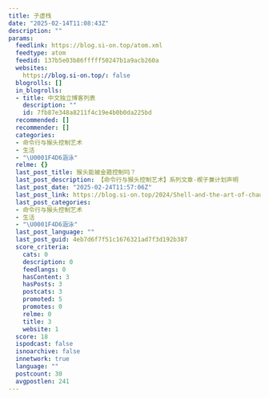 ```yaml
---
title: 子虚栈
date: "2025-02-14T11:08:43Z"
description: ""
params:
  feedlink: https://blog.si-on.top/atom.xml
  feedtype: atom
  feedid: 137b5e03b86fffff50247b1a9acb260a
  websites:
    https://blog.si-on.top/: false
  blogrolls: []
  in_blogrolls:
  - title: 中文独立博客列表
    description: ""
    id: 7fb87e348a8211f4c19e4b0b0da225bd
  recommended: []
  recommender: []
  categories:
  - 命令行与猴头控制艺术
  - 生活
  - "\U0001F4D6涵泳"
  relme: {}
  last_post_title: 猴头能被金箍控制吗？
  last_post_description: 【命令行与猴头控制艺术】系列文章-楔子兼计划声明
  last_post_date: "2025-02-24T11:57:06Z"
  last_post_link: https://blog.si-on.top/2024/Shell-and-the-art-of-chaos-conctrl-I/
  last_post_categories:
  - 命令行与猴头控制艺术
  - 生活
  - "\U0001F4D6涵泳"
  last_post_language: ""
  last_post_guid: 4eb7d6f7f51c1676321ad7f3d192b387
  score_criteria:
    cats: 0
    description: 0
    feedlangs: 0
    hasContent: 3
    hasPosts: 3
    postcats: 3
    promoted: 5
    promotes: 0
    relme: 0
    title: 3
    website: 1
  score: 18
  ispodcast: false
  isnoarchive: false
  innetwork: true
  language: ""
  postcount: 30
  avgpostlen: 241
---
```

